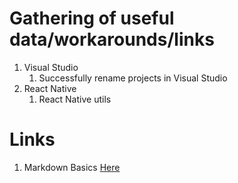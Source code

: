 # Gathering of useful data/workarounds/links

1. Visual Studio
    1. Successfully rename projects in Visual Studio
2. React Native
    1. React Native utils

# Links

1. Markdown Basics [Here](https://www.markdownguide.org/basic-syntax/)
    